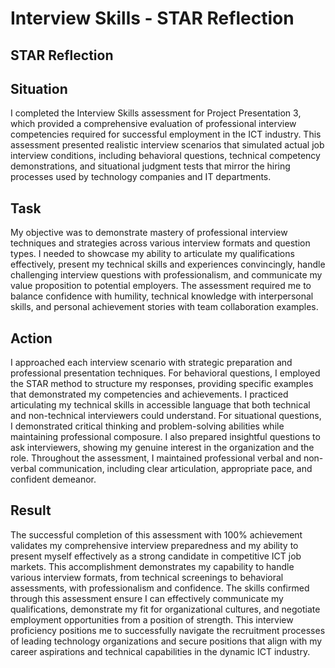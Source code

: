 # Interview Skills - STAR Reflection

## STAR Reflection

## Situation
I completed the Interview Skills assessment for Project Presentation 3, which provided a comprehensive evaluation of professional interview competencies required for successful employment in the ICT industry. This assessment presented realistic interview scenarios that simulated actual job interview conditions, including behavioral questions, technical competency demonstrations, and situational judgment tests that mirror the hiring processes used by technology companies and IT departments.

## Task
My objective was to demonstrate mastery of professional interview techniques and strategies across various interview formats and question types. I needed to showcase my ability to articulate my qualifications effectively, present my technical skills and experiences convincingly, handle challenging interview questions with professionalism, and communicate my value proposition to potential employers. The assessment required me to balance confidence with humility, technical knowledge with interpersonal skills, and personal achievement stories with team collaboration examples.

## Action
I approached each interview scenario with strategic preparation and professional presentation techniques. For behavioral questions, I employed the STAR method to structure my responses, providing specific examples that demonstrated my competencies and achievements. I practiced articulating my technical skills in accessible language that both technical and non-technical interviewers could understand. For situational questions, I demonstrated critical thinking and problem-solving abilities while maintaining professional composure. I also prepared insightful questions to ask interviewers, showing my genuine interest in the organization and the role. Throughout the assessment, I maintained professional verbal and non-verbal communication, including clear articulation, appropriate pace, and confident demeanor.

## Result
The successful completion of this assessment with 100% achievement validates my comprehensive interview preparedness and my ability to present myself effectively as a strong candidate in competitive ICT job markets. This accomplishment demonstrates my capability to handle various interview formats, from technical screenings to behavioral assessments, with professionalism and confidence. The skills confirmed through this assessment ensure I can effectively communicate my qualifications, demonstrate my fit for organizational cultures, and negotiate employment opportunities from a position of strength. This interview proficiency positions me to successfully navigate the recruitment processes of leading technology organizations and secure positions that align with my career aspirations and technical capabilities in the dynamic ICT industry.

